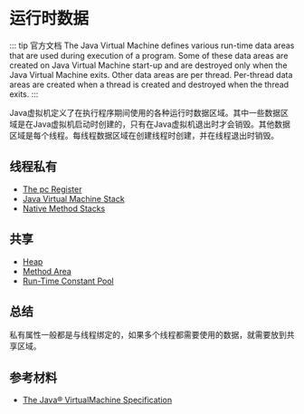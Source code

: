 # 运行时数据

::: tip 官方文档
The Java Virtual Machine defines various run-time data areas that are used during execution of a program. Some of these data areas are created on Java Virtual Machine start-up and are destroyed only when the Java Virtual Machine exits. Other data areas are per thread. Per-thread data areas are created when a thread is created and destroyed when the thread exits.
:::

Java虚拟机定义了在执行程序期间使用的各种运行时数据区域。其中一些数据区域是在Java虚拟机启动时创建的，只有在Java虚拟机退出时才会销毁。其他数据区域是每个线程。每线程数据区域在创建线程时创建，并在线程退出时销毁。

## 线程私有

* [The pc Register](./pc-register.md)
* [Java Virtual Machine Stack](./stacks.md##Java-Virtual-Machine-Stacks)
* [Native Method Stacks](./stacks.md##Native-Method-Stacks)

## 共享

* [Heap](./share-data##heap)
* [Method Area](./share-data##Method-Area)
* [Run-Time Constant Pool](./share-data##Run-Time-Constant-Pool)

## 总结

私有属性一般都是与线程绑定的，如果多个线程都需要使用的数据，就需要放到共享区域。

## 参考材料

* [The Java® VirtualMachine Specification](https://docs.oracle.com/javase/specs/jvms/se17/jvms17.pdf)
